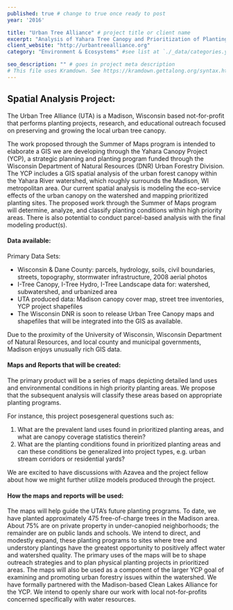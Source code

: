 ```yaml
---
published: true # change to true once ready to post
year: '2016'

title: "Urban Tree Alliance" # project title or client name
excerpt: "Analysis of Yahara Tree Canopy and Prioritization of Planting Conditions" # shows on project list page
client_website: "http://urbantreealliance.org"
category: "Environment & Ecosystems" #see list at `./_data/categories.yml`

seo_description: "" # goes in project meta description
# This file uses Kramdown. See https://kramdown.gettalong.org/syntax.html for syntax
---
```


## Spatial Analysis Project:
The Urban Tree Alliance (UTA) is a Madison, Wisconsin based not-for-profit that performs planting projects, research, and educational outreach focused on preserving and growing the local urban tree canopy.

The work proposed through the Summer of Maps program is intended to elaborate a GIS we are developing through the Yahara Canopy Project (YCP), a strategic planning and planting program funded through the Wisconsin Department of Natural Resources (DNR) Urban Forestry Division. The YCP includes a GIS spatial analysis of the urban forest canopy within the Yahara River watershed, which roughly surrounds the Madison, WI metropolitan area. Our current spatial analysis is modeling the eco-service effects of the urban canopy on the watershed and mapping prioritized planting sites. The proposed work through the Summer of Maps program will determine, analyze, and classify planting conditions within high priority areas. There is also potential to conduct parcel-based analysis with the final modeling product(s).

#### Data available:
Primary Data Sets:
- Wisconsin & Dane County: parcels, hydrology, soils, civil boundaries, streets, topography, stormwater infrastructure, 2008 aerial photos
- I-Tree Canopy, I-Tree Hydro, I-Tree Landscape data for: watershed, subwatershed, and urbanized area
- UTA produced data: Madison canopy cover map, street tree inventories, YCP project shapefiles
- The Wisconsin DNR is soon to release Urban Tree Canopy maps and shapefiles that will be integrated into the GIS as available.

Due to the proximity of the University of Wisconsin, Wisconsin Department of Natural Resources, and local county and municipal governments, Madison enjoys unusually rich GIS data.

#### Maps and Reports that will be created:
The primary product will be a series of maps depicting detailed land uses and environmental conditions in high priority planting areas. We propose that the subsequent analysis will classify these areas based on appropriate planting programs.

For instance, this project posesgeneral questions such as:
1. What are the prevalent land uses found in prioritized planting areas, and what are canopy coverage statistics therein?
2. What are the planting conditions found in prioritized planting areas and can these conditions be generalized into project types, e.g. urban stream corridors or residential yards?

We are excited to have discussions with Azavea and the project fellow about how we might further utilize models produced through the project.

#### How the maps and reports will be used:
The maps will help guide the UTA’s future planting programs. To date, we have planted approximately 475 free-of-charge trees in the Madison area. About 75% are on private property in under-canopied neighborhoods; the remainder are on public lands and schools. We intend to direct, and modestly expand, these planting programs to sites where tree and understory plantings have the greatest opportunity to positively affect water and watershed quality. The primary uses of the maps will be to shape outreach strategies and to plan physical planting projects in prioritized areas. The maps will also be used as a component of the larger YCP goal of examining and promoting urban forestry issues within the watershed.
We have formally partnered with the Madison-based Clean Lakes Alliance for the YCP. We intend to openly share our work with local not-for-profits concerned specifically with water resources.
